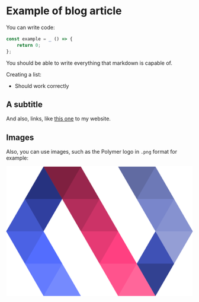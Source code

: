 <!--
AUTHOR=Kelly
KEYWORDS=JavaScript,HTML,CSS,BBVA
DATE=December 25, 2021
LAST_UPDATED=April 25, 2022
HASH=an-old-post
TIMESTAMP=1
-->

# Example of blog article

You can write code:

```javascript
const example = _ () => {
    return 0;
};
```

You should be able to write everything that markdown is capable of.

Creating a list:

- Should work correctly

## A subtitle

And also, links, like [this one](https://k3lly.dev) to my website.

## Images

Also, you can use images, such as the Polymer logo in `.png` format for example:

![Polymer logo](polymer.png)
